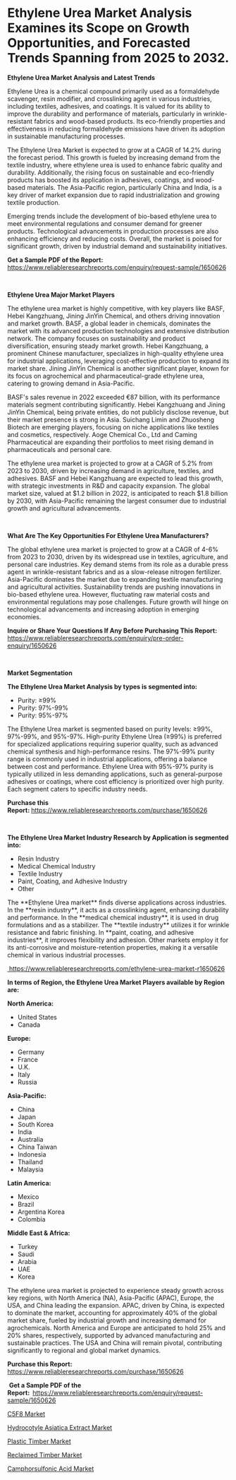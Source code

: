 <p><h1>Ethylene Urea Market Analysis Examines its Scope on Growth Opportunities, and Forecasted Trends Spanning from 2025 to 2032.</h1></p><p><strong>Ethylene Urea Market Analysis and Latest Trends</strong></p>
<p><p>Ethylene Urea is a chemical compound primarily used as a formaldehyde scavenger, resin modifier, and crosslinking agent in various industries, including textiles, adhesives, and coatings. It is valued for its ability to improve the durability and performance of materials, particularly in wrinkle-resistant fabrics and wood-based products. Its eco-friendly properties and effectiveness in reducing formaldehyde emissions have driven its adoption in sustainable manufacturing processes.</p><p>The Ethylene Urea Market is expected to grow at a CAGR of 14.2% during the forecast period. This growth is fueled by increasing demand from the textile industry, where ethylene urea is used to enhance fabric quality and durability. Additionally, the rising focus on sustainable and eco-friendly products has boosted its application in adhesives, coatings, and wood-based materials. The Asia-Pacific region, particularly China and India, is a key driver of market expansion due to rapid industrialization and growing textile production.</p><p>Emerging trends include the development of bio-based ethylene urea to meet environmental regulations and consumer demand for greener products. Technological advancements in production processes are also enhancing efficiency and reducing costs. Overall, the market is poised for significant growth, driven by industrial demand and sustainability initiatives.</p></p>
<p><strong>Get a Sample PDF of the Report:&nbsp;</strong> <a href="https://www.reliableresearchreports.com/enquiry/request-sample/1650626?utm_campaign=36&utm_medium=2&utm_source=Github&utm_content=ia&utm_term=25012025&utm_id=ethylene-urea">https://www.reliableresearchreports.com/enquiry/request-sample/1650626</a></p>
<p>&nbsp;</p>
<p><strong>Ethylene Urea Major Market Players</strong></p>
<p><p>The ethylene urea market is highly competitive, with key players like BASF, Hebei Kangzhuang, Jining JinYin Chemical, and others driving innovation and market growth. BASF, a global leader in chemicals, dominates the market with its advanced production technologies and extensive distribution network. The company focuses on sustainability and product diversification, ensuring steady market growth. Hebei Kangzhuang, a prominent Chinese manufacturer, specializes in high-quality ethylene urea for industrial applications, leveraging cost-effective production to expand its market share. Jining JinYin Chemical is another significant player, known for its focus on agrochemical and pharmaceutical-grade ethylene urea, catering to growing demand in Asia-Pacific.</p><p>BASF's sales revenue in 2022 exceeded €87 billion, with its performance materials segment contributing significantly. Hebei Kangzhuang and Jining JinYin Chemical, being private entities, do not publicly disclose revenue, but their market presence is strong in Asia. Suichang Limin and Zhuosheng Biotech are emerging players, focusing on niche applications like textiles and cosmetics, respectively. Aoge Chemical Co., Ltd and Caming Pharmaceutical are expanding their portfolios to meet rising demand in pharmaceuticals and personal care.</p><p>The ethylene urea market is projected to grow at a CAGR of 5.2% from 2023 to 2030, driven by increasing demand in agriculture, textiles, and adhesives. BASF and Hebei Kangzhuang are expected to lead this growth, with strategic investments in R&D and capacity expansion. The global market size, valued at $1.2 billion in 2022, is anticipated to reach $1.8 billion by 2030, with Asia-Pacific remaining the largest consumer due to industrial growth and agricultural advancements.</p></p>
<p>&nbsp;</p>
<p><strong>What Are The Key Opportunities For Ethylene Urea Manufacturers?</strong></p>
<p><p>The global ethylene urea market is projected to grow at a CAGR of 4-6% from 2023 to 2030, driven by its widespread use in textiles, agriculture, and personal care industries. Key demand stems from its role as a durable press agent in wrinkle-resistant fabrics and as a slow-release nitrogen fertilizer. Asia-Pacific dominates the market due to expanding textile manufacturing and agricultural activities. Sustainability trends are pushing innovations in bio-based ethylene urea. However, fluctuating raw material costs and environmental regulations may pose challenges. Future growth will hinge on technological advancements and increasing adoption in emerging economies.</p></p>
<p><strong>Inquire or Share Your Questions If Any Before Purchasing This Report:</strong> <a href="https://www.reliableresearchreports.com/enquiry/pre-order-enquiry/1650626?utm_campaign=36&utm_medium=2&utm_source=Github&utm_content=ia&utm_term=25012025&utm_id=ethylene-urea">https://www.reliableresearchreports.com/enquiry/pre-order-enquiry/1650626</a></p>
<p>&nbsp;</p>
<p><strong>Market Segmentation</strong></p>
<p><strong>The Ethylene Urea Market Analysis by types is segmented into:</strong></p>
<p><ul><li>Purity: ≥99%</li><li>Purity: 97%-99%</li><li>Purity: 95%-97%</li></ul></p>
<p><p>The Ethylene Urea market is segmented based on purity levels: ≥99%, 97%-99%, and 95%-97%. High-purity Ethylene Urea (≥99%) is preferred for specialized applications requiring superior quality, such as advanced chemical synthesis and high-performance resins. The 97%-99% purity range is commonly used in industrial applications, offering a balance between cost and performance. Ethylene Urea with 95%-97% purity is typically utilized in less demanding applications, such as general-purpose adhesives or coatings, where cost efficiency is prioritized over high purity. Each segment caters to specific industry needs.</p></p>
<p><strong>Purchase this Report:&nbsp;</strong><a href="https://www.reliableresearchreports.com/purchase/1650626?utm_campaign=36&utm_medium=2&utm_source=Github&utm_content=ia&utm_term=25012025&utm_id=ethylene-urea">https://www.reliableresearchreports.com/purchase/1650626</a></p>
<p>&nbsp;</p>
<p><strong>The Ethylene Urea Market Industry Research by Application is segmented into:</strong></p>
<p><ul><li>Resin Industry</li><li>Medical Chemical Industry</li><li>Textile Industry</li><li>Paint, Coating, and Adhesive Industry</li><li>Other</li></ul></p>
<p><p>The **Ethylene Urea market** finds diverse applications across industries. In the **resin industry**, it acts as a crosslinking agent, enhancing durability and performance. In the **medical chemical industry**, it is used in drug formulations and as a stabilizer. The **textile industry** utilizes it for wrinkle resistance and fabric finishing. In **paint, coating, and adhesive industries**, it improves flexibility and adhesion. Other markets employ it for its anti-corrosive and moisture-retention properties, making it a versatile chemical in various industrial processes.</p></p>
<p><a href="https://www.reliableresearchreports.com/ethylene-urea-market-r1650626?utm_campaign=36&utm_medium=2&utm_source=Github&utm_content=ia&utm_term=25012025&utm_id=ethylene-urea">&nbsp;https://www.reliableresearchreports.com/ethylene-urea-market-r1650626</a></p>
<p><strong>In terms of Region, the Ethylene Urea Market Players available by Region are:</strong></p>
<p>
    <p> <strong> North America: </strong>
        <ul>
            <li>United States</li>
            <li>Canada</li>
        </ul>
        </p> 
    <p> <strong> Europe: </strong>
        <ul>
            <li>Germany</li>
            <li>France</li>
            <li>U.K.</li>
            <li>Italy</li>
            <li>Russia</li>
        </ul>
        </p> 
    <p> <strong> Asia-Pacific: </strong>
        <ul>
            <li>China</li>
            <li>Japan</li>
            <li>South Korea</li>
            <li>India</li>
            <li>Australia</li>
            <li>China Taiwan</li>
            <li>Indonesia</li>
            <li>Thailand</li>
            <li>Malaysia</li>
        </ul>
        </p> 
    <p> <strong> Latin America: </strong>
        <ul>
            <li>Mexico</li>
            <li>Brazil</li>
            <li>Argentina Korea</li>
            <li>Colombia</li>
        </ul>
        </p> 
    <p> <strong> Middle East & Africa: </strong>
        <ul>
            <li>Turkey</li>
            <li>Saudi</li>
            <li>Arabia</li>
            <li>UAE</li>
            <li>Korea</li>
        </ul>
    </p>
    </p>
<p><p>The ethylene urea market is projected to experience steady growth across key regions, with North America (NA), Asia-Pacific (APAC), Europe, the USA, and China leading the expansion. APAC, driven by China, is expected to dominate the market, accounting for approximately 40% of the global market share, fueled by industrial growth and increasing demand for agrochemicals. North America and Europe are anticipated to hold 25% and 20% shares, respectively, supported by advanced manufacturing and sustainable practices. The USA and China will remain pivotal, contributing significantly to regional and global market dynamics.</p></p>
<p><strong>Purchase this Report: </strong><a href="https://www.reliableresearchreports.com/purchase/1650626?utm_campaign=36&utm_medium=2&utm_source=Github&utm_content=ia&utm_term=25012025&utm_id=ethylene-urea">https://www.reliableresearchreports.com/purchase/1650626</a></p>
<p>&nbsp;<strong>Get a Sample PDF of the Report:&nbsp;&nbsp;</strong><a href="https://www.reliableresearchreports.com/enquiry/request-sample/1650626?utm_campaign=36&utm_medium=2&utm_source=Github&utm_content=ia&utm_term=25012025&utm_id=ethylene-urea">https://www.reliableresearchreports.com/enquiry/request-sample/1650626</a></p>
<p><strong></strong></p>
<p><p><a href="https://github.com/dierdrecrichton210/Market-Research-Report-List-1/blob/main/c5f8-market.md?utm_campaign=36&utm_medium=2&utm_source=Github&utm_content=ia&utm_term=25012025&utm_id=ethylene-urea">C5F8 Market</a></p><p><a href="https://github.com/SanjidaKhan901/Market-Research-Report-List-1/blob/main/hydrocotyle-asiatica-extract-market.md?utm_campaign=36&utm_medium=2&utm_source=Github&utm_content=ia&utm_term=25012025&utm_id=ethylene-urea">Hydrocotyle Asiatica Extract Market</a></p><p><a href="https://github.com/reitalippman962/Market-Research-Report-List-1/blob/main/plastic-timber-market.md?utm_campaign=36&utm_medium=2&utm_source=Github&utm_content=ia&utm_term=25012025&utm_id=ethylene-urea">Plastic Timber Market</a></p><p><a href="https://github.com/cheryjhonson/Market-Research-Report-List-1/blob/main/reclaimed-timber-market.md?utm_campaign=36&utm_medium=2&utm_source=Github&utm_content=ia&utm_term=25012025&utm_id=ethylene-urea">Reclaimed Timber Market</a></p><p><a href="https://github.com/AngelaWalsh696/Market-Research-Report-List-1/blob/main/camphorsulfonic-acid-market.md?utm_campaign=36&utm_medium=2&utm_source=Github&utm_content=ia&utm_term=25012025&utm_id=ethylene-urea">Camphorsulfonic Acid Market</a></p></p>